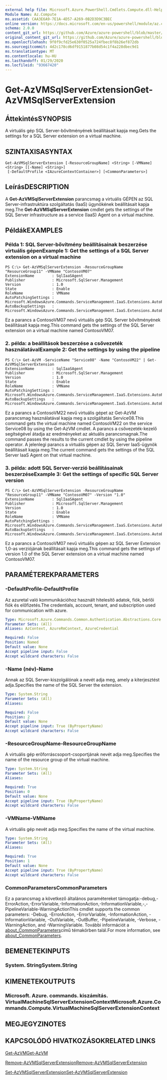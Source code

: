 ```yaml
---
external help file: Microsoft.Azure.PowerShell.Cmdlets.Compute.dll-Help.xml
Module Name: Az.Compute
ms.assetid: CAA3E6A9-7E1A-4D57-A269-0B2D3D9C3BEC
online version: https://docs.microsoft.com/en-us/powershell/module/az.compute/get-azvmsqlserverextension
schema: 2.0.0
content_git_url: https://github.com/Azure/azure-powershell/blob/master/src/Compute/Compute/help/Get-AzVMSqlServerExtension.md
original_content_git_url: https://github.com/Azure/azure-powershell/blob/master/src/Compute/Compute/help/Get-AzVMSqlServerExtension.md
ms.openlocfilehash: 9f0f9cfd25e630f0525a724fbec8f8b26ef872db
ms.sourcegitcommit: 4d2c178cd6df9151877b08d54c1f4a228dbec9d1
ms.translationtype: MT
ms.contentlocale: hu-HU
ms.lasthandoff: 01/29/2020
ms.locfileid: "93667420"
---
```

# <span data-ttu-id="a8819-101">Get-AzVMSqlServerExtension</span><span class="sxs-lookup"><span data-stu-id="a8819-101">Get-AzVMSqlServerExtension</span></span>

## <span data-ttu-id="a8819-102">Áttekintés</span><span class="sxs-lookup"><span data-stu-id="a8819-102">SYNOPSIS</span></span>
<span data-ttu-id="a8819-103">A virtuális gép SQL Server-bővítményének beállításait kapja meg.</span><span class="sxs-lookup"><span data-stu-id="a8819-103">Gets the settings for a SQL Server extension on a virtual machine.</span></span>

## <span data-ttu-id="a8819-104">SZINTAXISA</span><span class="sxs-lookup"><span data-stu-id="a8819-104">SYNTAX</span></span>

```
Get-AzVMSqlServerExtension [-ResourceGroupName] <String> [-VMName] <String> [[-Name] <String>]
 [-DefaultProfile <IAzureContextContainer>] [<CommonParameters>]
```

## <span data-ttu-id="a8819-105">Leírás</span><span class="sxs-lookup"><span data-stu-id="a8819-105">DESCRIPTION</span></span>
<span data-ttu-id="a8819-106">A **Get-AzVMSqlServerExtension** parancsmag a virtuális GÉPEN az SQL Server-infrastruktúra szolgáltatás (IaaS) ügynökének beállításait kapja meg.</span><span class="sxs-lookup"><span data-stu-id="a8819-106">The **Get-AzVMSqlServerExtension** cmdlet gets the settings of the SQL Server infrastructure as a service (IaaS) Agent on a virtual machine.</span></span>

## <span data-ttu-id="a8819-107">Példák</span><span class="sxs-lookup"><span data-stu-id="a8819-107">EXAMPLES</span></span>

### <span data-ttu-id="a8819-108">Példa 1: SQL Server-bővítmény beállításainak beszerzése virtuális gépen</span><span class="sxs-lookup"><span data-stu-id="a8819-108">Example 1: Get the settings of a SQL Server extension on a virtual machine</span></span>
```
PS C:\> Get-AzVMSqlServerExtension -ResourceGroupName "ResourceGroup11" -VMName "ContosoVM07"
ExtensionName        : SqlIaaSAgent
Publisher            : Microsoft.SqlServer.Management
Version              : 1.0
State                : Enable
RoleName             : VMName
AutoPatchingSettings : Microsoft.WindowsAzure.Commands.ServiceManagement.IaaS.Extensions.AutoPatchingSettings
AutoBackupSettings   : Microsoft.WindowsAzure.Commands.ServiceManagement.IaaS.Extensions.AutoBackupSettings
```

<span data-ttu-id="a8819-109">Ez a parancs a ContosoVM07 nevű virtuális gép SQL Server bővítményének beállításait kapja meg.</span><span class="sxs-lookup"><span data-stu-id="a8819-109">This command gets the settings of the SQL Server extension on a virtual machine named ContosoVM07.</span></span>

### <span data-ttu-id="a8819-110">2. példa: a beállítások beszerzése a csővezeték használatával</span><span class="sxs-lookup"><span data-stu-id="a8819-110">Example 2: Get the settings by using the pipeline</span></span>
```
PS C:\> Get-AzVM -ServiceName "Service08" -Name "ContosoVM22" | Get-AzVMSqlServerExtension
ExtensionName        : SqlIaaSAgent
Publisher            : Microsoft.SqlServer.Management
Version              : 1.0
State                : Enable
RoleName             : VMName
AutoPatchingSettings : Microsoft.WindowsAzure.Commands.ServiceManagement.IaaS.Extensions.AutoPatchingSettings
AutoBackupSettings   : Microsoft.WindowsAzure.Commands.ServiceManagement.IaaS.Extensions.AutoBackupSettings
```

<span data-ttu-id="a8819-111">Ez a parancs a ContosoVM22 nevű virtuális gépet az Get-AzVM parancsmag használatával kapja meg a szolgáltatás Service08.</span><span class="sxs-lookup"><span data-stu-id="a8819-111">This command gets the virtual machine named ContosoVM22 on the service Service08 by using the Get-AzVM cmdlet.</span></span>
<span data-ttu-id="a8819-112">A parancs a csővezeték-kezelő segítségével átadja az eredményeket az aktuális parancsmagnak.</span><span class="sxs-lookup"><span data-stu-id="a8819-112">The command passes the results to the current cmdlet by using the pipeline operator.</span></span>
<span data-ttu-id="a8819-113">A jelenlegi parancs a virtuális gépen az SQL Server IaaS-ügynök beállításait kapja meg.</span><span class="sxs-lookup"><span data-stu-id="a8819-113">The current command gets the settings of the SQL Server IaaS Agent on that virtual machine.</span></span>

### <span data-ttu-id="a8819-114">3. példa: adott SQL Server-verzió beállításainak beszerzése</span><span class="sxs-lookup"><span data-stu-id="a8819-114">Example 3: Get the settings of specific SQL Server version</span></span>
```
PS C:\> Get-AzVMSqlServerExtension -ResourceGroupName "ResourceGroup11" -VMName "ContosoVM07" -Version "1.0"
ExtensionName        : SqlIaaSAgent
Publisher            : Microsoft.SqlServer.Management
Version              : 1.0
State                : Enable
RoleName             : VMName
AutoPatchingSettings : Microsoft.WindowsAzure.Commands.ServiceManagement.IaaS.Extensions.AutoPatchingSettings
AutoBackupSettings   : Microsoft.WindowsAzure.Commands.ServiceManagement.IaaS.Extensions.AutoBackupSettings
```

<span data-ttu-id="a8819-115">Ez a parancs a ContosoVM07 nevű virtuális gépen az SQL Server Extension 1,0-as verziójának beállításait kapja meg.</span><span class="sxs-lookup"><span data-stu-id="a8819-115">This command gets the settings of version 1.0 of the SQL Server extension on a virtual machine named ContosoVM07.</span></span>

## <span data-ttu-id="a8819-116">PARAMÉTEREK</span><span class="sxs-lookup"><span data-stu-id="a8819-116">PARAMETERS</span></span>

### <span data-ttu-id="a8819-117">-DefaultProfile</span><span class="sxs-lookup"><span data-stu-id="a8819-117">-DefaultProfile</span></span>
<span data-ttu-id="a8819-118">Az azuretal való kommunikációhoz használt hitelesítő adatok, fiók, bérlői fiók és előfizetés.</span><span class="sxs-lookup"><span data-stu-id="a8819-118">The credentials, account, tenant, and subscription used for communication with azure.</span></span>

```yaml
Type: Microsoft.Azure.Commands.Common.Authentication.Abstractions.Core.IAzureContextContainer
Parameter Sets: (All)
Aliases: AzContext, AzureRmContext, AzureCredential

Required: False
Position: Named
Default value: None
Accept pipeline input: False
Accept wildcard characters: False
```

### <span data-ttu-id="a8819-119">-Name (név)</span><span class="sxs-lookup"><span data-stu-id="a8819-119">-Name</span></span>
<span data-ttu-id="a8819-120">Annak az SQL Server-kiszolgálónak a nevét adja meg, amely a kiterjesztést adja.</span><span class="sxs-lookup"><span data-stu-id="a8819-120">Specifies the name of the SQL Server the extension.</span></span>

```yaml
Type: System.String
Parameter Sets: (All)
Aliases:

Required: False
Position: 2
Default value: None
Accept pipeline input: True (ByPropertyName)
Accept wildcard characters: False
```

### <span data-ttu-id="a8819-121">-ResourceGroupName</span><span class="sxs-lookup"><span data-stu-id="a8819-121">-ResourceGroupName</span></span>
<span data-ttu-id="a8819-122">A virtuális gép erőforráscsoport-csoportjának nevét adja meg.</span><span class="sxs-lookup"><span data-stu-id="a8819-122">Specifies the name of the resource group of the virtual machine.</span></span>

```yaml
Type: System.String
Parameter Sets: (All)
Aliases:

Required: True
Position: 0
Default value: None
Accept pipeline input: True (ByPropertyName)
Accept wildcard characters: False
```

### <span data-ttu-id="a8819-123">-VMName</span><span class="sxs-lookup"><span data-stu-id="a8819-123">-VMName</span></span>
<span data-ttu-id="a8819-124">A virtuális gép nevét adja meg.</span><span class="sxs-lookup"><span data-stu-id="a8819-124">Specifies the name of the virtual machine.</span></span>

```yaml
Type: System.String
Parameter Sets: (All)
Aliases:

Required: True
Position: 1
Default value: None
Accept pipeline input: True (ByPropertyName)
Accept wildcard characters: False
```

### <span data-ttu-id="a8819-125">CommonParameters</span><span class="sxs-lookup"><span data-stu-id="a8819-125">CommonParameters</span></span>
<span data-ttu-id="a8819-126">Ez a parancsmag a következő általános paramétereket támogatja:-debug,-ErrorAction,-ErrorVariable,-InformationAction,-InformationVariable,-,-PipelineVariable-WarningAction</span><span class="sxs-lookup"><span data-stu-id="a8819-126">This cmdlet supports the common parameters: -Debug, -ErrorAction, -ErrorVariable, -InformationAction, -InformationVariable, -OutVariable, -OutBuffer, -PipelineVariable, -Verbose, -WarningAction, and -WarningVariable.</span></span> <span data-ttu-id="a8819-127">További információt a [about_CommonParameters](https://go.microsoft.com/fwlink/?LinkID=113216)című témakörben talál.</span><span class="sxs-lookup"><span data-stu-id="a8819-127">For more information, see [about_CommonParameters](https://go.microsoft.com/fwlink/?LinkID=113216).</span></span>

## <span data-ttu-id="a8819-128">BEMENETEK</span><span class="sxs-lookup"><span data-stu-id="a8819-128">INPUTS</span></span>

### <span data-ttu-id="a8819-129">System. String</span><span class="sxs-lookup"><span data-stu-id="a8819-129">System.String</span></span>

## <span data-ttu-id="a8819-130">KIMENETEK</span><span class="sxs-lookup"><span data-stu-id="a8819-130">OUTPUTS</span></span>

### <span data-ttu-id="a8819-131">Microsoft. Azure. commands. kiszámítás. VirtualMachineSqlServerExtensionContext</span><span class="sxs-lookup"><span data-stu-id="a8819-131">Microsoft.Azure.Commands.Compute.VirtualMachineSqlServerExtensionContext</span></span>

## <span data-ttu-id="a8819-132">MEGJEGYZI</span><span class="sxs-lookup"><span data-stu-id="a8819-132">NOTES</span></span>

## <span data-ttu-id="a8819-133">KAPCSOLÓDÓ HIVATKOZÁSOK</span><span class="sxs-lookup"><span data-stu-id="a8819-133">RELATED LINKS</span></span>

[<span data-ttu-id="a8819-134">Get-AzVM</span><span class="sxs-lookup"><span data-stu-id="a8819-134">Get-AzVM</span></span>](./Get-AzVM.md)

[<span data-ttu-id="a8819-135">Remove-AzVMSqlServerExtension</span><span class="sxs-lookup"><span data-stu-id="a8819-135">Remove-AzVMSqlServerExtension</span></span>](./Remove-AzVMSqlServerExtension.md)

[<span data-ttu-id="a8819-136">Set-AzVMSqlServerExtension</span><span class="sxs-lookup"><span data-stu-id="a8819-136">Set-AzVMSqlServerExtension</span></span>](./Set-AzVMSqlServerExtension.md)


